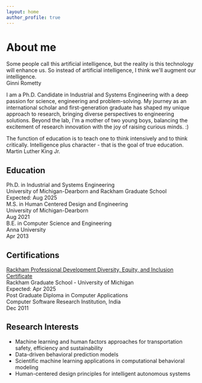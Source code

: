 ```yaml
---
layout: home
author_profile: true
---
```

<div class="page__content">
    <h1>About me</h1>
    <!-- <div class="quote-block">
        <div class="quote-text">I was taught that the way of progress was neither swift nor easy.</div>
        <div class="quote-author">Marie Curie</div>
    </div> -->
    <!-- <div class="quote-block">
        <div class="quote-text">Play is the highest form of research.</div>
        <div class="quote-author">Albert Einstein</div>
    </div> -->
    <div class="quote-block">
        <div class="quote-text">Some people call this artificial intelligence, but the reality is this technology will enhance us. So instead of artificial intelligence, I think we'll augment our intelligence.</div>
        <div class="quote-author">Ginni Rometty</div>
    </div>
    <p>I am a Ph.D. Candidate in Industrial and Systems Engineering with a deep passion for science, engineering and problem-solving. My journey as an international scholar and first-generation graduate has shaped my unique approach to research, bringing diverse perspectives to engineering solutions. Beyond the lab, I'm a mother of two young boys, balancing the excitement of research innovation with the joy of raising curious minds. :) </p>
    <div class="quote-block">
        <div class="quote-text">The function of education is to teach one to think intensively and to think critically. Intelligence plus character - that is the goal of true education.</div>
        <div class="quote-author">Martin Luther King Jr.</div>
    </div>    
    <h2>Education</h2>
    <div class="education-list">
        <div class="education-item">
            <div class="degree">Ph.D. in Industrial and Systems Engineering</div>
            <div class="institution">University of Michigan-Dearborn and Rackham Graduate School</div>
            <div class="year">Expected: Aug 2025</div>
        </div>
        <div class="education-item">
            <div class="degree">M.S. in Human Centered Design and Engineering</div>
            <div class="institution">University of Michigan-Dearborn</div>
            <div class="year">Aug 2021</div>
        </div>
        <div class="education-item">
            <div class="degree">B.E. in Computer Science and Engineering</div>
            <div class="institution">Anna University</div>
            <div class="year">Apr 2013</div>
        </div>
    </div>
    <h2>Certifications</h2>
    <div class="certification-list">
        <div class="cert-item">
            <div class="cert-name"><a href='https://rackham.umich.edu/professional-development/dei-certificate/'>Rackham Professional Development Diversity, Equity, and Inclusion Certificate</a></div>
            <div class="cert-issuer">Rackham Graduate School - University of Michigan</div>
            <div class="cert-date">Expected: Apr 2025</div>
        </div>
        <div class="cert-item">
            <div class="cert-name">Post Graduate Diploma in Computer Applications</div>
            <div class="cert-issuer">Computer Software Research Institution, India</div>
            <div class="cert-date">Dec 2011</div>
        </div>
    </div>
    <h2>Research Interests</h2>
    <div class="interests-list">
        <ul>
            <li class="interest-item">Machine learning and human factors approaches for transportation safety, efficiency and sustainability</li>
            <li class="interest-item">Data-driven behavioral prediction models</li>
            <li class="interest-item">Scientific machine learning applications in computational behavioral modeling</li>
            <li class="interest-item">Human-centered design principles for intelligent autonomous systems</li>
        </ul>
    </div>
</div>